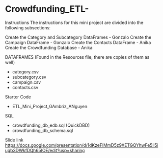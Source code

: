 # Crowdfunding_ETL-

Instructions
The instructions for this mini project are divided into the following subsections:

Create the Category and Subcategory DataFrames - Gonzalo
Create the Campaign DataFrame - Gonzalo
Create the Contacts DataFrame - Anika
Create the Crowdfunding Database - Anika

DATAFRAMES (Found in the Resources file, there are copies of them as well)
- category.csv
- subcategory.csv 
- campaign.csv
- contacts.csv 

Starter Code 
- ETL_Mini_Project_GAmbriz_ANguyen

SQL
- crowdfunding_db_edb.sql (QuickDBD)
- crowdfunding_db_schema.sql 

Slide link
https://docs.google.com/presentation/d/1dKzeFIMmD5z9XETGQYhwFe5li5iugb3DWkfDQh65IOE/edit?usp=sharing
